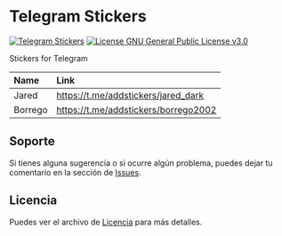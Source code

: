 # Telegram Stickers
[![Telegram Stickers](https://img.shields.io/badge/Telegram%20Stickers-brightgreen)](https://github.com/jric2002/telegram-stickers)
[![License GNU General Public License v3.0](https://img.shields.io/badge/License-GNU%20General%20Public%20License%20v3.0-blue)](https://github.com/jric2002/telegram-stickers/blob/master/LICENSE)

Stickers for Telegram

| Name | Link |
| :--- | :--- |
| Jared | https://t.me/addstickers/jared_dark |
| Borrego | https://t.me/addstickers/borrego2002 |

## Soporte
Si tienes alguna sugerencia o si ocurre algún problema, puedes dejar tu comentario en la sección de [Issues](https://github.com/jric2002/telegram-stickers/issues).

## Licencia
Puedes ver el archivo de [Licencia](https://github.com/jric2002/telegram-stickers/blob/master/LICENSE) para más detalles.